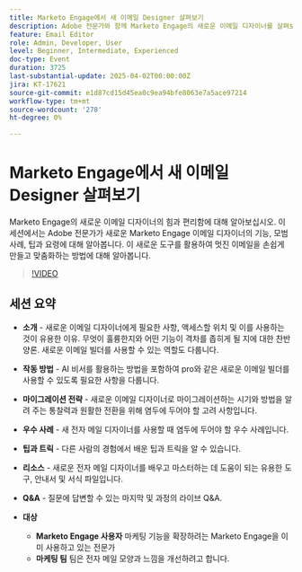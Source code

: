 ```yaml
---
title: Marketo Engage에서 새 이메일 Designer 살펴보기
description: Adobe 전문가와 함께 Marketo Engage의 새로운 이메일 디자이너를 살펴보십시오. 이메일 마케팅을 향상시킬 수 있는 기능, 모범 사례, 팁, 마이그레이션 전략 등을 알아보십시오.
feature: Email Editor
role: Admin, Developer, User
level: Beginner, Intermediate, Experienced
doc-type: Event
duration: 3725
last-substantial-update: 2025-04-02T00:00:00Z
jira: KT-17621
source-git-commit: e1d87cd15d45ea0c9ea94bfe8063e7a5ace97214
workflow-type: tm+mt
source-wordcount: '278'
ht-degree: 0%

---
```



# Marketo Engage에서 새 이메일 Designer 살펴보기

Marketo Engage의 새로운 이메일 디자이너의 힘과 편리함에 대해 알아보십시오. 이 세션에서는 Adobe 전문가가 새로운 Marketo Engage 이메일 디자이너의 기능, 모범 사례, 팁과 요령에 대해 알아봅니다. 이 새로운 도구를 활용하여 멋진 이메일을 손쉽게 만들고 맞춤화하는 방법에 대해 알아봅니다.

>[!VIDEO](https://video.tv.adobe.com/v/3456026/?learn=on&enablevpops)

## 세션 요약

* **소개** - 새로운 이메일 디자이너에게 필요한 사항, 액세스할 위치 및 이를 사용하는 것이 유용한 이유.  무엇이 훌륭한지와 어떤 기능이 격차를 좁히게 될 지에 대한 찬반양론.  새로운 이메일 빌더를 사용할 수 있는 역할도 다룹니다.

* **작동 방법** - AI 비서를 활용하는 방법을 포함하여 pro와 같은 새로운 이메일 빌더를 사용할 수 있도록 필요한 사항을 다룹니다.

* **마이그레이션 전략** - 새로운 이메일 디자이너로 마이그레이션하는 시기와 방법을 알려 주는 통찰력과 원활한 전환을 위해 염두에 두어야 할 고려 사항입니다.

* **우수 사례** - 새 전자 메일 디자이너를 사용할 때 염두에 두어야 할 우수 사례입니다.

* **팁과 트릭** - 다른 사람의 경험에서 배운 팁과 트릭을 알 수 있습니다.

* **리소스** - 새로운 전자 메일 디자이너를 배우고 마스터하는 데 도움이 되는 유용한 도구, 안내서 및 서식 파일입니다.

* **Q&amp;A** - 질문에 답변할 수 있는 마지막 및 과정의 라이브 Q&amp;A.

* **대상**

   * **Marketo Engage 사용자** 마케팅 기능을 확장하려는 Marketo Engage을 이미 사용하고 있는 전문가
   * **마케팅 팀** 팀은 전자 메일 모양과 느낌을 개선하려고 합니다.